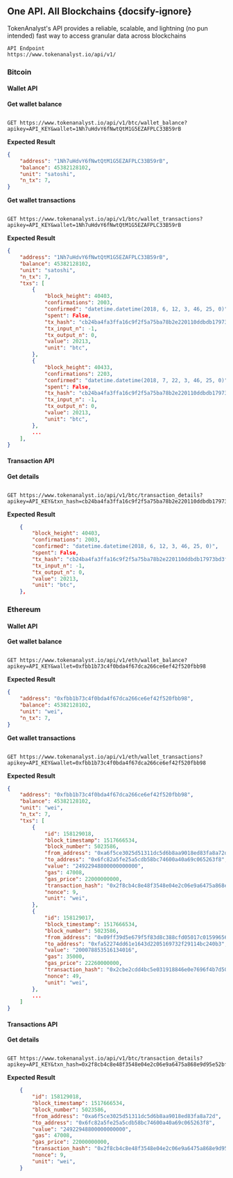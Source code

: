 ## One API. All Blockchains {docsify-ignore}

TokenAnalyst's API provides a reliable, scalable, and lightning (no pun intended) fast way to access granular data across blockchains

```marked
API Endpoint
https://www.tokenanalyst.io/api/v1/
```

### Bitcoin

#### Wallet API

**Get wallet balance**
```marked

GET https://www.tokenanalyst.io/api/v1/btc/wallet_balance?apikey=API_KEY&wallet=1Nh7uHdvY6fNwtQtM1G5EZAFPLC33B59rB
```

**Expected Result**

```json
{
    "address": "1Nh7uHdvY6fNwtQtM1G5EZAFPLC33B59rB", 
    "balance": 45382128102, 
    "unit": "satoshi", 
    "n_tx": 7, 
}
```

**Get wallet transactions**
```marked

GET https://www.tokenanalyst.io/api/v1/btc/wallet_transactions?apikey=API_KEY&wallet=1Nh7uHdvY6fNwtQtM1G5EZAFPLC33B59rB
```

**Expected Result**

```json
{
    "address": "1Nh7uHdvY6fNwtQtM1G5EZAFPLC33B59rB", 
    "balance": 45382128102, 
    "unit": "satoshi",
    "n_tx": 7, 
    "txs": [
        {
            "block_height": 40403, 
            "confirmations": 2003, 
            "confirmed": "datetime.datetime(2018, 6, 12, 3, 46, 25, 0)", 
            "spent": False, 
            "tx_hash": "cb24ba4fa3ffa16c9f2f5a75ba78b2e220110ddbdb17973bd3f8ab8f0b1c0241", 
            "tx_input_n": -1, 
            "tx_output_n": 0, 
            "value": 20213,
            "unit": "btc",
        }, 
        {
            "block_height": 40433, 
            "confirmations": 2203, 
            "confirmed": "datetime.datetime(2018, 7, 22, 3, 46, 25, 0)", 
            "spent": False, 
            "tx_hash": "cb24ba4fa3ffa16c9f2f5a75ba78b2e220110ddbdb17973bd3f8ab8f0b1c0241", 
            "tx_input_n": -1, 
            "tx_output_n": 0, 
            "value": 20213,
            "unit": "btc",
        }, 
        ...
    ],
}
```
#### Transaction API

**Get details**
```marked

GET https://www.tokenanalyst.io/api/v1/btc/transaction_details?apikey=API_KEY&txn_hash=cb24ba4fa3ffa16c9f2f5a75ba78b2e220110ddbdb17973bd3f8ab8f0b1c0241
```

**Expected Result**

```json
    {
        "block_height": 40403, 
        "confirmations": 2003, 
        "confirmed": "datetime.datetime(2018, 6, 12, 3, 46, 25, 0)", 
        "spent": False, 
        "tx_hash": "cb24ba4fa3ffa16c9f2f5a75ba78b2e220110ddbdb17973bd3f8ab8f0b1c0241", 
        "tx_input_n": -1, 
        "tx_output_n": 0, 
        "value": 20213,
        "unit": "btc",
    },
```


### Ethereum


#### Wallet API

**Get wallet balance**
```marked

GET https://www.tokenanalyst.io/api/v1/eth/wallet_balance?apikey=API_KEY&wallet=0xfbb1b73c4f0bda4f67dca266ce6ef42f520fbb98
```

**Expected Result**

```json
{
    "address": "0xfbb1b73c4f0bda4f67dca266ce6ef42f520fbb98", 
    "balance": 45382128102, 
    "unit": "wei", 
    "n_tx": 7, 
}
```

**Get wallet transactions**
```marked

GET https://www.tokenanalyst.io/api/v1/eth/wallet_transactions?apikey=API_KEY&wallet=0xfbb1b73c4f0bda4f67dca266ce6ef42f520fbb98
```

**Expected Result**

```json
{
    "address": "0xfbb1b73c4f0bda4f67dca266ce6ef42f520fbb98", 
    "balance": 45382128102, 
    "unit": "wei", 
    "n_tx": 7,
    "txs": [
    	{
	        "id": 158129018,
	        "block_timestamp": 1517666534,
	        "block_number": 5023586,
	        "from_address": "0xa6f5ce3025d51311dc5d6b8aa9018ed83fa8a72d",
	        "to_address": "0x6fc82a5fe25a5cdb58bc74600a40a69c065263f8",
	        "value": "24922948800000000000",
	        "gas": 47008,
	        "gas_price": 22000000000,
	        "transaction_hash": "0x2f8cb4c8e48f3548e04e2c06e9a6475a868e9d95e52bfc49cac5850f1bb8d5e1",
	        "nonce": 9,
	        "unit": "wei", 
    	},
    	{
	        "id": 158129017,
	        "block_timestamp": 1517666534,
	        "block_number": 5023586,
	        "from_address": "0x09ff39d5e679f5f83d8c388cfd05017c01599656",
	        "to_address": "0xfa52274dd61e1643d2205169732f29114bc240b3",
	        "value": "200078853516134016",
	        "gas": 35000,
	        "gas_price": 22260000000,
	        "transaction_hash": "0x2cbe2cdd4bc5e031918846e0e7696f4b7d504a90dabfac586eba00b1bcdae20b",
	        "nonce": 49,
	        "unit": "wei", 
    	},
    	...
	]
}
```
#### Transactions API

**Get details**
```marked

GET https://www.tokenanalyst.io/api/v1/btc/transaction_details?apikey=API_KEY&txn_hash=0x2f8cb4c8e48f3548e04e2c06e9a6475a868e9d95e52bfc49cac5850f1bb8d5e1
```

**Expected Result**

```json
    {
        "id": 158129018,
        "block_timestamp": 1517666534,
        "block_number": 5023586,
        "from_address": "0xa6f5ce3025d51311dc5d6b8aa9018ed83fa8a72d",
        "to_address": "0x6fc82a5fe25a5cdb58bc74600a40a69c065263f8",
        "value": "24922948800000000000",
        "gas": 47008,
        "gas_price": 22000000000,
        "transaction_hash": "0x2f8cb4c8e48f3548e04e2c06e9a6475a868e9d95e52bfc49cac5850f1bb8d5e1",
        "nonce": 9,
        "unit": "wei", 
    }
```




